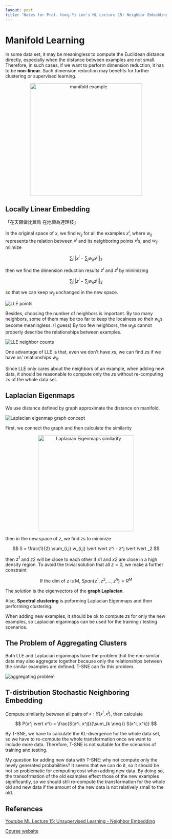 ```yaml
---
layout: post
title: "Notes for Prof. Hung-Yi Lee's ML Lecture 15: Neighbor Embedding"
---
```

# Manifold Learning

In some data set, it may be meaningless to compute the Euclidean distance directly, especially when the distance between examples are not small. Therefore, in such cases, if we want to perform dimension reduction, it has to be **non-linear**. Such dimension reduction may benefits for further clustering or supervised learning.

<p align="center">
    <img src="https://baliuzeger.github.io/sjl/assets/images/HYL_ML_15/manifold-example.png" alt="manifold example" style="width:350px;"/>
</p>

## Locally Linear Embedding

「在天願做比翼鳥 在地願為連理枝」

In the original space of $x$, we find $w_{ij}$ for all the examples $x^i$, where $w_{ij}$ represents the relation between $x^i$ and its neighboring points $x^j$s, and $w_{ij}$ miimize

$$ \sum_{i} \vert \vert x^i - \sum_j w_{ij} x^j \vert \vert _2 $$

then we find the dimension reduction results $z^i$ and $z^j$ by minimizing

$$ \sum_{i} \vert \vert z^i - \sum_j w_{ij} z^j \vert \vert _2 $$

so that we can keep $w_{ij}$ unchanged in the new space.

![LLE points](https://baliuzeger.github.io/sjl/assets/images/HYL_ML_15/LLE-points.png)

Besides, choosing the number of neighbors is important. By too many neighbors, some of them may be too far to keep the localness so their $w_{ij}$s become meaningless. (I guess) By too few neighbors, the $w_{ij}$s cannot properly describe the relationships between examples.

![LLE neighbor counts](https://baliuzeger.github.io/sjl/assets/images/HYL_ML_15/LLE-neighbor-counts.png)

One advantage of LLE is that, even we don't have $x$s, we can find $z$s if we have $x$s' relationships $w_{ij}$.

Since LLE only cares about the neighbors of an example, when adding new data, it should be reasonable to compute only the $z$s without re-computing $z$s of the whole data set.

## Laplacian Eigenmaps

We use distance defined by graph approximate the distance on manifold.

![Laplacian eigenmap graph concept](https://baliuzeger.github.io/sjl/assets/images/HYL_ML_15/LE-graph.png)

First, we connect the graph and then calculate the similarity

<p align="center">
    <img src="https://baliuzeger.github.io/sjl/assets/images/HYL_ML_15/LE-similarity.png" alt="Laplacian Eigenmaps similarity" style="width:300px;"/>
</p>

then in the new space of $z$, we find $z$s to minimize

$$ S = \frac{1}{2} \sum_{i,j} w_{i,j} \vert \vert z^i - z^j \vert \vert _2 $$

then $z^1$ and $z2$ will be close to each other if $x1$ and $x2$ are close in a high density region. To avoid the trivial solution that all $z = 0$, we make a further constraint

$$ \text{If the dim of } z \text{ is M, } Span \{ z^1, z^2, \dots, z^n \} = R^M $$

The solution is the eigenvectors of the **graph Laplacian**.

Also, **Spectral clustering** is peforming Laplacian Eigenmaps and then performing clustering.

When adding new examples, it should be ok to compute $z$s for only the new examples, so Laplacian eiganmaps can be used for the training / testing scenarios.

## The Problem of Aggregating Clusters

Both LLE and Laplacian eiganmaps have the problem that the non-similar data may also aggregate together because only the relationships between the similar examples are defined. T-SNE can fix this problem.

![aggregating problem](https://baliuzeger.github.io/sjl/assets/images/HYL_ML_15/aggregating-problem.png)

## T-distribution Stochastic Neighboring Embedding

Compute similarity between all pairs of $x: S(x^i,x^j)$, then calculate

$$ P(x^j \vert x^i) = \frac{S(x^i, x^j)}{\sum_{k \neq i} S(x^i, x^k)} $$



By T-SNE, we have to calculate the KL-divergence for the whole data set, so we have to re-compute the whole transformation once we want to include more data. Therefore, T-SNE is not suitable for the scenarios of training and testing.

My question for adding new data with T-SNE: why not compute only the newly generated probabilities? It seems that we can do it, so it should be not so problematic for computing cost when adding new data. By doing so, the transofrmation of the old examples effect those of the new examples significantly, so we should still re-compute the transformation for the whole old and new data if the amount of the new data is not relatively small to the old.


## References

[Youtube ML Lecture 15: Unsupervised Learning - Neighbor Embedding](https://www.youtube.com/watch?v=GBUEjkpoxXc&list=PLJV_el3uVTsPy9oCRY30oBPNLCo89yu49&index=24)

[Course website](http://speech.ee.ntu.edu.tw/~tlkagk/courses_ML17_2.html)
